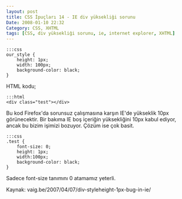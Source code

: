 ```yaml
---
layout: post
title: CSS İpuçları 14 - IE div yüksekliği sorunu
Date: 2008-01-10 22:32
Category: CSS, XHTML
tags: [CSS, div yüksekliği sorunu, ie, internet explorer, XHTML]
---
```


	:::css
	our_style {
		height: 1px;
		width: 100px;
		background-color: black;
	}

HTML kodu;

	:::html
	<div class="test"></div>

Bu kod Firefox'da sorunsuz çalışmasına karşın IE'de yükseklik 10px
görünecektir. Bir bakıma IE boş içeriğin yüksekliğini 10px kabul ediyor,
ancak bu bizim işimizi bozuyor. Çözüm ise çok basit.

	:::css
	.test {
		font-size: 0;
		height: 1px;
		width:100px;
		background-color: black;
	}

Sadece font-size tanımını 0 atamamız yeterli.

Kaynak: vaig.be/2007/04/07/div-styleheight-1px-bug-in-ie/
